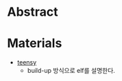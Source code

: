 # Abstract

# Materials

* [teensy](http://www.muppetlabs.com/~breadbox/software/tiny/teensy.html)
  * build-up 방식으로 elf를 설명한다.